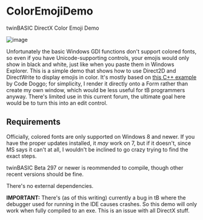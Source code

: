 # ColorEmojiDemo
twinBASIC DirectX Color Emoji Demo

![image](https://github.com/fafalone/ColorEmojiDemo/assets/7834493/eb4e8913-52de-4c09-975b-81167439b999)

Unfortunately the basic Windows GDI functions don't support colored fonts, so even if you have Unicode-supporting controls, your emojis would only show in black and white, just like when you paste them in Windows Explorer. This is a simple demo that shows how to use Direct2D and DirectWrite to display emojis in color. It's mostly based on [this C++ example](https://stackoverflow.com/a/71640767/6065864) by Code Doggo; for simplicity, I render it directly onto a Form rather than create my own window, which would be less useful for tB programmers anyway. There's limited use in this current forum, the ultimate goal here would be to turn this into an edit control.

## Requirements

Officially, colored fonts are only supported on Windows 8 and newer. If you have the proper updates installed, it *may* work on 7, but if it doesn't, since MS says it can't at all, I wouldn't be inclined to go crazy trying to find the exact steps.

twinBASIC Beta 297 or newer is reommended to compile, though other recent versions should be fine.

There's no external dependencies.

**IMPORTANT:** There's (as of this writing) currently a bug in tB where the debugger used for running in the IDE causes crashes. So this demo will only work when fully compiled to an exe. This is an issue with all DirectX stuff.
